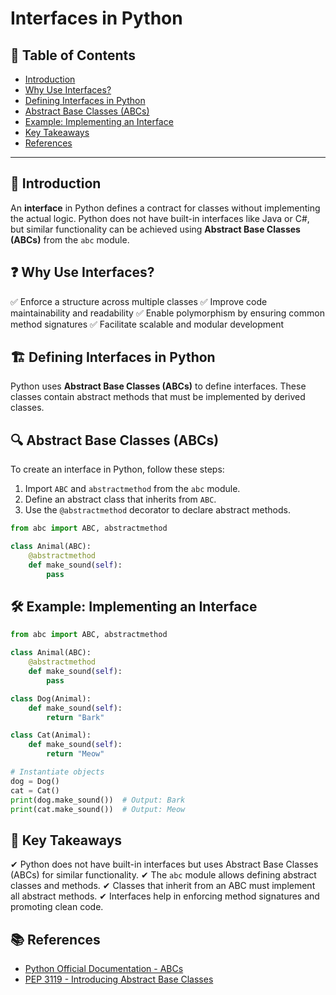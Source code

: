 # Interfaces in Python

## 📑 Table of Contents
- [Introduction](#Introduction)
- [Why Use Interfaces?](#why-use-interfaces)
- [Defining Interfaces in Python](#defining-interfaces-in-python)
- [Abstract Base Classes (ABCs)](#abstract-base-classes-abcs)
- [Example: Implementing an Interface](#example-implementing-an-interface)
- [Key Takeaways](#key-takeaways)
- [References](#references)

---

## 📌 Introduction
An **interface** in Python defines a contract for classes without implementing the actual logic. Python does not have built-in interfaces like Java or C#, but similar functionality can be achieved using **Abstract Base Classes (ABCs)** from the `abc` module.

## ❓ Why Use Interfaces?
✅ Enforce a structure across multiple classes
✅ Improve code maintainability and readability
✅ Enable polymorphism by ensuring common method signatures
✅ Facilitate scalable and modular development

## 🏗️ Defining Interfaces in Python
Python uses **Abstract Base Classes (ABCs)** to define interfaces. These classes contain abstract methods that must be implemented by derived classes.

## 🔍 Abstract Base Classes (ABCs)
To create an interface in Python, follow these steps:
1. Import `ABC` and `abstractmethod` from the `abc` module.
2. Define an abstract class that inherits from `ABC`.
3. Use the `@abstractmethod` decorator to declare abstract methods.

```python
from abc import ABC, abstractmethod

class Animal(ABC):
    @abstractmethod
    def make_sound(self):
        pass
```

## 🛠️ Example: Implementing an Interface
```python
from abc import ABC, abstractmethod

class Animal(ABC):
    @abstractmethod
    def make_sound(self):
        pass

class Dog(Animal):
    def make_sound(self):
        return "Bark"

class Cat(Animal):
    def make_sound(self):
        return "Meow"

# Instantiate objects
dog = Dog()
cat = Cat()
print(dog.make_sound())  # Output: Bark
print(cat.make_sound())  # Output: Meow
```

## 📌 Key Takeaways
✔ Python does not have built-in interfaces but uses Abstract Base Classes (ABCs) for similar functionality.
✔ The `abc` module allows defining abstract classes and methods.
✔ Classes that inherit from an ABC must implement all abstract methods.
✔ Interfaces help in enforcing method signatures and promoting clean code.

## 📚 References
- [Python Official Documentation - ABCs](https://docs.python.org/3/library/abc.html)
- [PEP 3119 - Introducing Abstract Base Classes](https://peps.python.org/pep-3119/)

